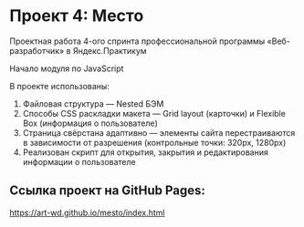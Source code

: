 # Проект 4: Место

Проектная работа 4-ого спринта профессиональной программы «Веб-разработчик» в Яндекс.Практикум

Начало модуля по JavaScript

В проекте использованы:

1. Файловая структура — Nested БЭМ
2. Способы CSS раскладки макета — Grid layout (карточки) и Flexible Box (информация о пользователе)
3. Страница свёрстана адаптивно — элементы сайта перестраиваются в зависимости от разрешения (контрольные точки: 320px, 1280px)
4. Реализован скрипт для открытия, закрытия и редактирования информации о пользователе

## Ссылка проект на GitHub Pages:
https://art-wd.github.io/mesto/index.html
